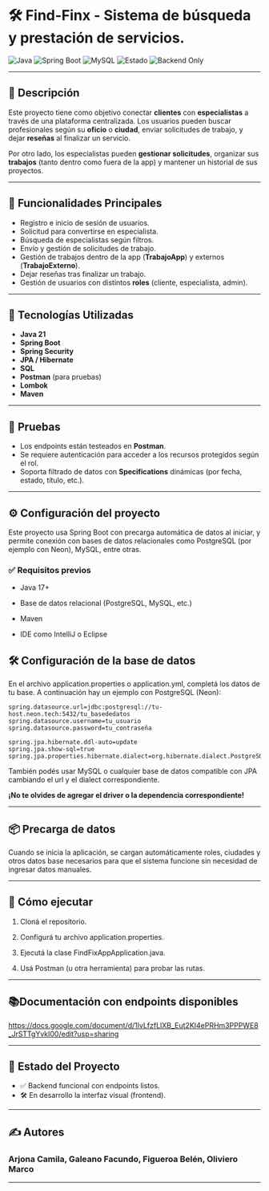 # 🛠️ Find-Finx - Sistema de búsqueda y prestación de servicios.

![Java](https://img.shields.io/badge/Java-21-blue?logo=java)
![Spring Boot](https://img.shields.io/badge/Spring_Boot-3.0-brightgreen?logo=springboot)
![MySQL](https://img.shields.io/badge/MySQL-8.0-lightgrey?logo=mysql)
![Estado](https://img.shields.io/badge/Estado-En%20Desarrollo-yellow)
![Backend Only](https://img.shields.io/badge/Interfaz-Pendiente-lightblue)

---

## 📌 Descripción

Este proyecto tiene como objetivo conectar **clientes** con **especialistas** a través de una plataforma centralizada. Los usuarios pueden buscar profesionales según su **oficio** o **ciudad**, enviar solicitudes de trabajo, y dejar **reseñas** al finalizar un servicio.

Por otro lado, los especialistas pueden **gestionar solicitudes**, organizar sus **trabajos** (tanto dentro como fuera de la app) y mantener un historial de sus proyectos.

---

## 🚀 Funcionalidades Principales

- Registro e inicio de sesión de usuarios.
- Solicitud para convertirse en especialista.
- Búsqueda de especialistas según filtros.
- Envío y gestión de solicitudes de trabajo.
- Gestión de trabajos dentro de la app (**TrabajoApp**) y externos (**TrabajoExterno**).
- Dejar reseñas tras finalizar un trabajo.
- Gestión de usuarios con distintos **roles** (cliente, especialista, admin).

---

## 🧱 Tecnologías Utilizadas

- **Java 21**
- **Spring Boot**
- **Spring Security**
- **JPA / Hibernate**
- **SQL**
- **Postman** (para pruebas)
- **Lombok**
- **Maven**

---

## 🧪 Pruebas

- Los endpoints están testeados en **Postman**.
- Se requiere autenticación para acceder a los recursos protegidos según el rol.
- Soporta filtrado de datos con **Specifications** dinámicas (por fecha, estado, título, etc.).

---

## ⚙️ Configuración del proyecto

Este proyecto usa Spring Boot con precarga automática de datos al iniciar, y permite conexión con bases de datos relacionales como PostgreSQL (por ejemplo con Neon), MySQL, entre otras.

### ✅ Requisitos previos

- Java 17+

- Base de datos relacional (PostgreSQL, MySQL, etc.)

- Maven

- IDE como IntelliJ o Eclipse


## 🛠️ Configuración de la base de datos

En el archivo application.properties o application.yml, completá los datos de tu base. A continuación hay un ejemplo con PostgreSQL (Neon):

```properties
spring.datasource.url=jdbc:postgresql://tu-host.neon.tech:5432/tu_basededatos
spring.datasource.username=tu_usuario
spring.datasource.password=tu_contraseña

spring.jpa.hibernate.ddl-auto=update
spring.jpa.show-sql=true
spring.jpa.properties.hibernate.dialect=org.hibernate.dialect.PostgreSQLDialect
```

También podés usar MySQL o cualquier base de datos compatible con JPA cambiando el url y el dialect correspondiente.

**¡No te olvides de agregar el driver o la dependencia correspondiente!**

---

## 📦 Precarga de datos

Cuando se inicia la aplicación, se cargan automáticamente roles, ciudades y otros datos base necesarios para que el sistema funcione sin necesidad de ingresar datos manuales.


---

## 🚀 Cómo ejecutar

1. Cloná el repositorio.


2. Configurá tu archivo application.properties.


3. Ejecutá la clase FindFixAppApplication.java.


4. Usá Postman (u otra herramienta) para probar las rutas.

---

## 📚Documentación con endpoints disponibles

https://docs.google.com/document/d/1lvLfzfLlXB_Eut2KI4ePRHm3PPPWE8_JrSTTgYvkI00/edit?usp=sharing

---

## 📌 Estado del Proyecto

- ✅ Backend funcional con endpoints listos.
- 🛠️ En desarrollo la interfaz visual (frontend).

---

## ✍️ Autores

### **Arjona Camila, Galeano Facundo, Figueroa Belén, Oliviero Marco**

---

